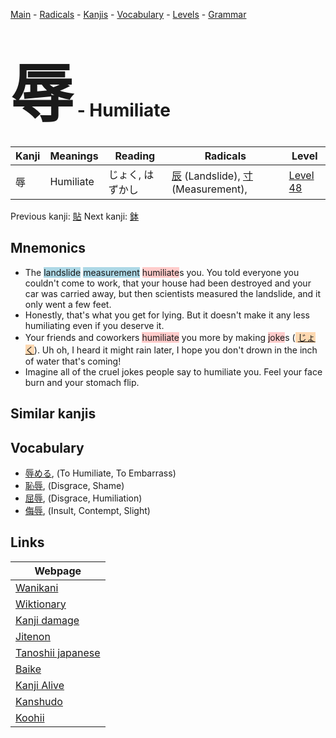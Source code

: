 <style> bigfont {font-size: 100px}</style>
[Main](../README.md) -
[Radicals](../radicals.md) -
[Kanjis](../kanjis.md) -
[Vocabulary](../vocabulary.md) -
[Levels](../levels.md) -
[Grammar](../grammar.md)
# <bigfont> 辱</bigfont> - Humiliate 

| Kanji | Meanings | Reading | Radicals | Level |
| --- | --- | --- | --- | --- |
| 辱 | Humiliate | じょく, はずかし | [辰](../radicals/辰.md) (Landslide), [寸](../radicals/寸.md) (Measurement),  | [Level 48](../levels/wk_level48.md) |

Previous kanji: [貼](貼.md) Next kanji: [鉢](鉢.md) 

## Mnemonics
 * The <span style="background-color:#ADD8E6"> landslide</span> <span style="background-color:#ADD8E6"> measurement</span> <span style="background-color:#ffcccb"> humiliate</span>s you. You told everyone you couldn't come to work, that your house had been destroyed and your car was carried away, but then scientists measured the landslide, and it only went a few feet.
* Honestly, that's what you get for lying. But it doesn't make it any less humiliating even if you deserve it.
* Your friends and coworkers <span style="background-color:#ffcccb"> humiliate</span> you more by making <span style="background-color:#ffcccb"> joke</span>s (<span style="background-color:#fed8b1"> [じょく](https://jisho.org/search/じょく)</span>). Uh oh, I heard it might rain later, I hope you don't drown in the inch of water that's coming!
* Imagine all of the cruel jokes people say to humiliate you. Feel your face burn and your stomach flip.


## Similar kanjis
 


## Vocabulary
 * [辱める](../vocabulary/辱.md), (To Humiliate, To Embarrass)
* [恥辱](../vocabulary/辱.md), (Disgrace, Shame)
* [屈辱](../vocabulary/辱.md), (Disgrace, Humiliation)
* [侮辱](../vocabulary/辱.md), (Insult, Contempt, Slight)



## Links 

| Webpage |
| --- |
| [Wanikani          ](https://www.wanikani.com/kanji/辱) |
| [Wiktionary        ](https://en.wiktionary.org/wiki/辱) |
| [Kanji damage      ](http://www.kanjidamage.com/kanji/search?utf8=✓&q=辱) |
| [Jitenon           ](https://jitenon.com/kanji/辱) |
| [Tanoshii japanese ](https://www.tanoshiijapanese.com/dictionary/kanji.cfm?k=辱) |
| [Baike             ](https://baike.baidu.com/item/辱) |
| [Kanji Alive       ](https://app.kanjialive.com/辱) |
| [Kanshudo          ](https://www.kanshudo.com/searchmn?q=辱) |
| [Koohii            ](https://kanji.koohii.com/study/kanji/辱) |
